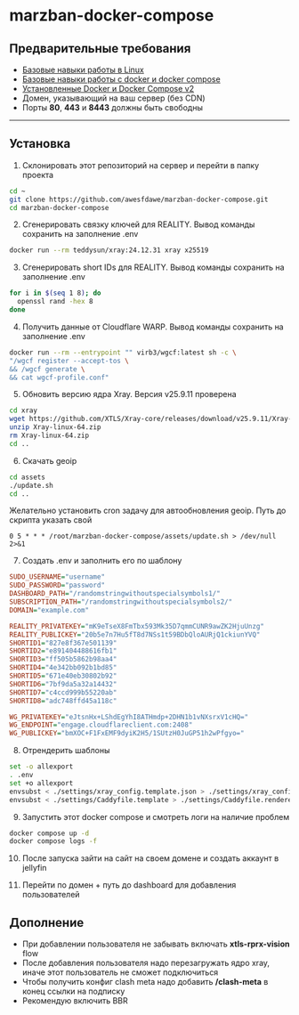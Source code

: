 # marzban-docker-compose

## Предварительные требования
- [Базовые навыки работы в Linux](https://www.geeksforgeeks.org/linux-unix/linux-commands-cheat-sheet/)
- [Базовые навыки работы с docker и docker compose](https://devhints.io/docker-compose)
- [Установленные Docker и Docker Compose v2](https://docs.docker.com/engine/install/)
- Домен, указывающий на ваш сервер (без CDN)
- Порты **80**, **443** и **8443** должны быть свободны

---

## Установка

1. Склонировать этот репозиторий на сервер и перейти в папку проекта
```bash
cd ~
git clone https://github.com/awesfdawe/marzban-docker-compose.git
cd marzban-docker-compose
```

2. Сгенерировать связку ключей для REALITY. Вывод команды сохранить на заполнение .env
```bash
docker run --rm teddysun/xray:24.12.31 xray x25519
```

3. Сгенерировать short IDs для REALITY. Вывод команды сохранить на заполнение .env
```bash
for i in $(seq 1 8); do
  openssl rand -hex 8
done
```

4. Получить данные от Cloudflare WARP. Вывод команды сохранить на заполнение .env
```bash
docker run --rm --entrypoint "" virb3/wgcf:latest sh -c \
"/wgcf register --accept-tos \
&& /wgcf generate \
&& cat wgcf-profile.conf"
```

5. Обновить версию ядра Xray. Версия v25.9.11 проверена
```bash
cd xray
wget https://github.com/XTLS/Xray-core/releases/download/v25.9.11/Xray-linux-64.zip
unzip Xray-linux-64.zip
rm Xray-linux-64.zip
cd ..
```

6. Скачать geoip
```bash
cd assets
./update.sh
cd ..
```
Желательно установить cron задачу для автообновления geoip. Путь до скрипта указать свой
```cron
0 5 * * * /root/marzban-docker-compose/assets/update.sh > /dev/null 2>&1
```

7. Создать .env и заполнить его по шаблону
```ini
SUDO_USERNAME="username"
SUDO_PASSWORD="password"
DASHBOARD_PATH="/randomstringwithoutspecialsymbols1/"
SUBSCRIPTION_PATH="/randomstringwithoutspecialsymbols2/"
DOMAIN="example.com"

REALITY_PRIVATEKEY="mK9eTseX8FmTbx593Mk35D7qmmCUNR9awZK2HjuUnzg"
REALITY_PUBLICKEY="20b5e7n7Hu5fT8d7NSs1t59BDbQloAURjQ1ckiunYVQ"
SHORTID1="827e8f367e501139"
SHORTID2="e891404488616fb1"
SHORTID3="ff505b5862b98aa4"
SHORTID4="4e342bb092b1bd85"
SHORTID5="671e40eb30802b92"
SHORTID6="7bf9da5a32a14432"
SHORTID7="c4ccd999b55220ab"
SHORTID8="adc748ffd45a118c"

WG_PRIVATEKEY="eJtsnHx+LShdEgYhI8ATHmdp+2DHN1b1vNXsrxV1cHQ="
WG_ENDPOINT="engage.cloudflareclient.com:2408"
WG_PUBLICKEY="bmXOC+F1FxEMF9dyiK2H5/1SUtzH0JuGP51h2wPfgyo="
```

8. Отрендерить шаблоны
```bash
set -o allexport
. .env
set +o allexport
envsubst < ./settings/xray_config.template.json > ./settings/xray_config.rendered.json
envsubst < ./settings/Caddyfile.template > ./settings/Caddyfile.rendered
```

9. Запустить этот docker compose и смотреть логи на наличие проблем
```bash
docker compose up -d
docker compose logs -f
```

10. После запуска зайти на сайт на своем домене и создать аккаунт в jellyfin

11. Перейти по домен + путь до dashboard для добавления пользователей

## Дополнение
- При добавлении пользователя не забывать включать **xtls-rprx-vision** flow
- После добавления пользователя надо перезагружать ядро xray, иначе этот пользователь не сможет подключиться
- Чтобы получить конфиг clash meta надо добавить **/clash-meta** в конец ссылки на подписку 
- Рекомендую включить BBR